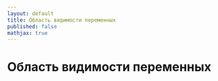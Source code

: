 ```yaml
---
layout: default
title: Область видимости переменных
published: false
mathjax: true
---
```


# Область видимости переменных
